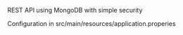 REST API using MongoDB with simple security

Configuration in src/main/resources/application.properies
